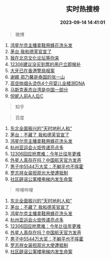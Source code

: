 <div align="center"><h2>实时热搜榜</h2><h4>2023-09-14 14:41:01</h4></div>

> 微博  

1. [鸿星尔克主播拿鞋用蜂花洗头发](https://s.weibo.com/weibo?q=%23%E9%B8%BF%E6%98%9F%E5%B0%94%E5%85%8B%E4%B8%BB%E6%92%AD%E6%8B%BF%E9%9E%8B%E7%94%A8%E8%9C%82%E8%8A%B1%E6%B4%97%E5%A4%B4%E5%8F%91%23&t=31&band_rank=1&Refer=top)<br />
2. [茅台 我和德芙官宣了](https://s.weibo.com/weibo?q=%E8%8C%85%E5%8F%B0%20%E6%88%91%E5%92%8C%E5%BE%B7%E8%8A%99%E5%AE%98%E5%AE%A3%E4%BA%86&t=31&band_rank=2&Refer=top)<br />
3. [我在北京文化论坛等你来](https://s.weibo.com/weibo?q=%23%E6%88%91%E5%9C%A8%E5%8C%97%E4%BA%AC%E6%96%87%E5%8C%96%E8%AE%BA%E5%9D%9B%E7%AD%89%E4%BD%A0%E6%9D%A5%23&t=31&band_rank=3&Refer=top)<br />
4. [12306建议没买到票的用户立即候补](https://s.weibo.com/weibo?q=%2312306%E5%BB%BA%E8%AE%AE%E6%B2%A1%E4%B9%B0%E5%88%B0%E7%A5%A8%E7%9A%84%E7%94%A8%E6%88%B7%E7%AB%8B%E5%8D%B3%E5%80%99%E8%A1%A5%23&t=31&band_rank=4&Refer=top)<br />
5. [大牙已在香港警局报案](https://s.weibo.com/weibo?q=%23%E5%A4%A7%E7%89%99%E5%B7%B2%E5%9C%A8%E9%A6%99%E6%B8%AF%E8%AD%A6%E5%B1%80%E6%8A%A5%E6%A1%88%23&t=31&band_rank=5&Refer=top)<br />
6. [谢娜 郑乃馨是泰国的张一山](https://s.weibo.com/weibo?q=%E8%B0%A2%E5%A8%9C%20%E9%83%91%E4%B9%83%E9%A6%A8%E6%98%AF%E6%B3%B0%E5%9B%BD%E7%9A%84%E5%BC%A0%E4%B8%80%E5%B1%B1&t=31&band_rank=6&Refer=top)<br />
7. [高空抛烟头烫伤4个月婴儿全楼测DNA](https://s.weibo.com/weibo?q=%23%E9%AB%98%E7%A9%BA%E6%8A%9B%E7%83%9F%E5%A4%B4%E7%83%AB%E4%BC%A44%E4%B8%AA%E6%9C%88%E5%A9%B4%E5%84%BF%E5%85%A8%E6%A5%BC%E6%B5%8BDNA%23&t=31&band_rank=7&Refer=top)<br />
8. [马斯克表态台湾是中国一部分](https://s.weibo.com/weibo?q=%23%E9%A9%AC%E6%96%AF%E5%85%8B%E8%A1%A8%E6%80%81%E5%8F%B0%E6%B9%BE%E6%98%AF%E4%B8%AD%E5%9B%BD%E4%B8%80%E9%83%A8%E5%88%86%23&t=31&band_rank=8&Refer=top)<br />
9. [倪妮人前A人后C](https://s.weibo.com/weibo?q=%23%E5%80%AA%E5%A6%AE%E4%BA%BA%E5%89%8DA%E4%BA%BA%E5%90%8EC%23&t=31&band_rank=9&Refer=top)<br />

> 知乎  


> 百度  

1. [东北全面振兴的“天时地利人和”](https://www.baidu.com/s?wd=%E4%B8%9C%E5%8C%97%E5%85%A8%E9%9D%A2%E6%8C%AF%E5%85%B4%E7%9A%84%E2%80%9C%E5%A4%A9%E6%97%B6%E5%9C%B0%E5%88%A9%E4%BA%BA%E5%92%8C%E2%80%9D&sa=fyb_news&rsv_dl=fyb_news)<br />
2. [茅台：不藏了 我和德芙官宣了](https://www.baidu.com/s?wd=%E8%8C%85%E5%8F%B0%EF%BC%9A%E4%B8%8D%E8%97%8F%E4%BA%86+%E6%88%91%E5%92%8C%E5%BE%B7%E8%8A%99%E5%AE%98%E5%AE%A3%E4%BA%86&sa=fyb_news&rsv_dl=fyb_news)<br />
3. [鸿星尔克主播拿鞋用蜂花洗头发](https://www.baidu.com/s?wd=%E9%B8%BF%E6%98%9F%E5%B0%94%E5%85%8B%E4%B8%BB%E6%92%AD%E6%8B%BF%E9%9E%8B%E7%94%A8%E8%9C%82%E8%8A%B1%E6%B4%97%E5%A4%B4%E5%8F%91&sa=fyb_news&rsv_dl=fyb_news)<br />
4. [杭州亚运会火炬传递亮点多](https://www.baidu.com/s?wd=%E6%9D%AD%E5%B7%9E%E4%BA%9A%E8%BF%90%E4%BC%9A%E7%81%AB%E7%82%AC%E4%BC%A0%E9%80%92%E4%BA%AE%E7%82%B9%E5%A4%9A&sa=fyb_news&rsv_dl=fyb_news)<br />
5. [12306回应抢票难：今年比往年更难](https://www.baidu.com/s?wd=12306%E5%9B%9E%E5%BA%94%E6%8A%A2%E7%A5%A8%E9%9A%BE%EF%BC%9A%E4%BB%8A%E5%B9%B4%E6%AF%94%E5%BE%80%E5%B9%B4%E6%9B%B4%E9%9A%BE&sa=fyb_news&rsv_dl=fyb_news)<br />
6. [外星人真存在吗？中国航天官方发声](https://www.baidu.com/s?wd=%E5%A4%96%E6%98%9F%E4%BA%BA%E7%9C%9F%E5%AD%98%E5%9C%A8%E5%90%97%EF%BC%9F%E4%B8%AD%E5%9B%BD%E8%88%AA%E5%A4%A9%E5%AE%98%E6%96%B9%E5%8F%91%E5%A3%B0&sa=fyb_news&rsv_dl=fyb_news)<br />
7. [男子中5544万大奖：不躺平也不挥霍](https://www.baidu.com/s?wd=%E7%94%B7%E5%AD%90%E4%B8%AD5544%E4%B8%87%E5%A4%A7%E5%A5%96%EF%BC%9A%E4%B8%8D%E8%BA%BA%E5%B9%B3%E4%B9%9F%E4%B8%8D%E6%8C%A5%E9%9C%8D&sa=fyb_news&rsv_dl=fyb_news)<br />
8. [罗志祥女装担观光大使遭抵制](https://www.baidu.com/s?wd=%E7%BD%97%E5%BF%97%E7%A5%A5%E5%A5%B3%E8%A3%85%E6%8B%85%E8%A7%82%E5%85%89%E5%A4%A7%E4%BD%BF%E9%81%AD%E6%8A%B5%E5%88%B6&sa=fyb_news&rsv_dl=fyb_news)<br />
9. [社区辟谣公寓楼电梯内发生命案](https://www.baidu.com/s?wd=%E7%A4%BE%E5%8C%BA%E8%BE%9F%E8%B0%A3%E5%85%AC%E5%AF%93%E6%A5%BC%E7%94%B5%E6%A2%AF%E5%86%85%E5%8F%91%E7%94%9F%E5%91%BD%E6%A1%88&sa=fyb_news&rsv_dl=fyb_news)<br />

> 哔哩哔哩  

1. [东北全面振兴的“天时地利人和”](https://www.baidu.com/s?wd=%E4%B8%9C%E5%8C%97%E5%85%A8%E9%9D%A2%E6%8C%AF%E5%85%B4%E7%9A%84%E2%80%9C%E5%A4%A9%E6%97%B6%E5%9C%B0%E5%88%A9%E4%BA%BA%E5%92%8C%E2%80%9D&sa=fyb_news&rsv_dl=fyb_news)<br />
2. [茅台：不藏了 我和德芙官宣了](https://www.baidu.com/s?wd=%E8%8C%85%E5%8F%B0%EF%BC%9A%E4%B8%8D%E8%97%8F%E4%BA%86+%E6%88%91%E5%92%8C%E5%BE%B7%E8%8A%99%E5%AE%98%E5%AE%A3%E4%BA%86&sa=fyb_news&rsv_dl=fyb_news)<br />
3. [鸿星尔克主播拿鞋用蜂花洗头发](https://www.baidu.com/s?wd=%E9%B8%BF%E6%98%9F%E5%B0%94%E5%85%8B%E4%B8%BB%E6%92%AD%E6%8B%BF%E9%9E%8B%E7%94%A8%E8%9C%82%E8%8A%B1%E6%B4%97%E5%A4%B4%E5%8F%91&sa=fyb_news&rsv_dl=fyb_news)<br />
4. [杭州亚运会火炬传递亮点多](https://www.baidu.com/s?wd=%E6%9D%AD%E5%B7%9E%E4%BA%9A%E8%BF%90%E4%BC%9A%E7%81%AB%E7%82%AC%E4%BC%A0%E9%80%92%E4%BA%AE%E7%82%B9%E5%A4%9A&sa=fyb_news&rsv_dl=fyb_news)<br />
5. [12306回应抢票难：今年比往年更难](https://www.baidu.com/s?wd=12306%E5%9B%9E%E5%BA%94%E6%8A%A2%E7%A5%A8%E9%9A%BE%EF%BC%9A%E4%BB%8A%E5%B9%B4%E6%AF%94%E5%BE%80%E5%B9%B4%E6%9B%B4%E9%9A%BE&sa=fyb_news&rsv_dl=fyb_news)<br />
6. [外星人真存在吗？中国航天官方发声](https://www.baidu.com/s?wd=%E5%A4%96%E6%98%9F%E4%BA%BA%E7%9C%9F%E5%AD%98%E5%9C%A8%E5%90%97%EF%BC%9F%E4%B8%AD%E5%9B%BD%E8%88%AA%E5%A4%A9%E5%AE%98%E6%96%B9%E5%8F%91%E5%A3%B0&sa=fyb_news&rsv_dl=fyb_news)<br />
7. [男子中5544万大奖：不躺平也不挥霍](https://www.baidu.com/s?wd=%E7%94%B7%E5%AD%90%E4%B8%AD5544%E4%B8%87%E5%A4%A7%E5%A5%96%EF%BC%9A%E4%B8%8D%E8%BA%BA%E5%B9%B3%E4%B9%9F%E4%B8%8D%E6%8C%A5%E9%9C%8D&sa=fyb_news&rsv_dl=fyb_news)<br />
8. [罗志祥女装担观光大使遭抵制](https://www.baidu.com/s?wd=%E7%BD%97%E5%BF%97%E7%A5%A5%E5%A5%B3%E8%A3%85%E6%8B%85%E8%A7%82%E5%85%89%E5%A4%A7%E4%BD%BF%E9%81%AD%E6%8A%B5%E5%88%B6&sa=fyb_news&rsv_dl=fyb_news)<br />
9. [社区辟谣公寓楼电梯内发生命案](https://www.baidu.com/s?wd=%E7%A4%BE%E5%8C%BA%E8%BE%9F%E8%B0%A3%E5%85%AC%E5%AF%93%E6%A5%BC%E7%94%B5%E6%A2%AF%E5%86%85%E5%8F%91%E7%94%9F%E5%91%BD%E6%A1%88&sa=fyb_news&rsv_dl=fyb_news)<br />
